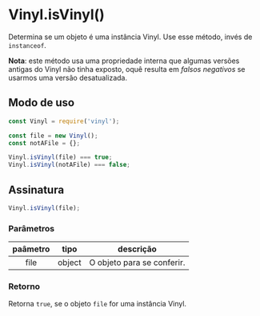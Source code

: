 <!-- front-matter
id: vinyl-isvinyl
title: Vinyl.isVinyl()
hide_title: true
sidebar_label: Vinyl.isVinyl()
-->

# Vinyl.isVinyl()

Determina se um objeto é uma instância Vinyl. Use esse método, invés de `instanceof`.

**Nota**: este método usa uma propriedade interna que algumas versões antigas do Vinyl não tinha exposto, oquê resulta em _falsos negativos_ se usarmos uma versão desatualizada.

## Modo de uso

```js
const Vinyl = require('vinyl');

const file = new Vinyl();
const notAFile = {};

Vinyl.isVinyl(file) === true;
Vinyl.isVinyl(notAFile) === false;
```

## Assinatura

```js
Vinyl.isVinyl(file);
```

### Parâmetros

| paâmetro | tipo | descrição |
|:--------------:|:------:|-------|
| file | object | O objeto para se conferir. |

### Retorno

Retorna `true`, se o objeto `file` for uma instância Vinyl.

